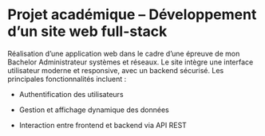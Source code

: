 # Projet académique – Développement d’un site web full-stack
Réalisation d’une application web dans le cadre d’une épreuve de mon Bachelor Administrateur systèmes et réseaux. Le site intègre une interface utilisateur moderne et responsive, avec un backend sécurisé. Les principales fonctionnalités incluent :

- Authentification des utilisateurs

- Gestion et affichage dynamique des données

- Interaction entre frontend et backend via API REST
